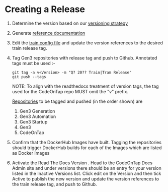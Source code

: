 # Creating a Release

1. Determine the version based on our [versioning strategy](./versioning.md)
2. Generate [reference documentation](./creating-references.md)
3. Edit the [train config file](https://github.com/codeontap/docker-gen3/blob/train/base/config.json) and update the version references to the desired train release tag.
4. Tag Gen3 repositories with release tag and push to Github. Annotated tags must be used :-

    ```
    git tag -a v<Version> -m "Q? 20?? Train|Tram Release"
    git push --tags
    ```
    
    NOTE: To align with the readthedocs treatment of version tags, the tag used for the CodeOnTap repo MUST omit the "v" prefix. 

    [Repositories](./index.md) to be tagged and pushed (in the order shown) are 

    1. Gen3 Generation
    2. Gen3 Automation
    3. Gen3 Startup
    4. Gen3
    5. CodeOnTap

6. Confirm that the DockerHub Images have built. Tagging the repositories should trigger DockerHub builds for each of the Images which are listed as Docker Images
7. Activate the Read The Docs Version . Head to the CodeOnTap Docs Admin site and under versions there should be an entry for your version listed in the Inactive Versions list. Click edit on the Version and then tick Active to publish the new version and update the version references to the train release tag, and push to Github.
